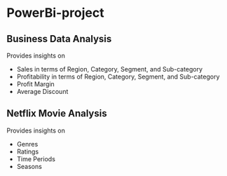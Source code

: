 # PowerBi-project
## Business Data Analysis

Provides insights on
- Sales in terms of Region, Category, Segment, and Sub-category
- Profitability in terms of Region, Category, Segment, and Sub-category
- Profit Margin
- Average Discount

## Netflix Movie Analysis

Provides insights on
- Genres
- Ratings 
- Time Periods
- Seasons
